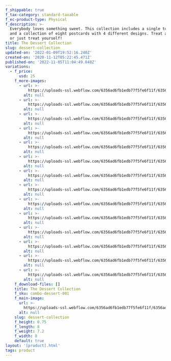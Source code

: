 ```yaml
---
f_shippable: true
f_tax-category: standard-taxable
f_ec-product-type: Physical
f_description: >-
  Everybody loves something sweet. This collection includes a single tote bag
  and a collection of eight postcards with 4 different designs. Treat a friend
  or just treat yourself!
title: The Dessert Collection
slug: dessert-collection
updated-on: '2022-01-09T19:52:16.240Z'
created-on: '2020-11-12T05:22:45.471Z'
published-on: '2022-11-05T11:04:49.048Z'
variations:
  - f_price:
      usd: 25
    f_more-images:
      - url: >-
          https://uploads-ssl.webflow.com/6356ad6fb1edb77f5fe6f11f/6356ad6fb1edb7fadfe6f9ee_Postcard%201.png
        alt: null
      - url: >-
          https://uploads-ssl.webflow.com/6356ad6fb1edb77f5fe6f11f/6356ad6fb1edb7a29ee6f9f0_Postcard%202.png
        alt: null
      - url: >-
          https://uploads-ssl.webflow.com/6356ad6fb1edb77f5fe6f11f/6356ad6fb1edb790e0e6f9ef_Postcard%203.png
        alt: null
      - url: >-
          https://uploads-ssl.webflow.com/6356ad6fb1edb77f5fe6f11f/6356ad6fb1edb78264e6f9f1_Postcard%204.png
        alt: null
      - url: >-
          https://uploads-ssl.webflow.com/6356ad6fb1edb77f5fe6f11f/6356ad6fb1edb7482de6f9e4_Artboard%205.png
        alt: null
      - url: >-
          https://uploads-ssl.webflow.com/6356ad6fb1edb77f5fe6f11f/6356ad6fb1edb76d42e6f9e5_Artboard%2010.png
        alt: null
      - url: >-
          https://uploads-ssl.webflow.com/6356ad6fb1edb77f5fe6f11f/6356ad6fb1edb700bee6f9e6_Artboard%207.png
        alt: null
      - url: >-
          https://uploads-ssl.webflow.com/6356ad6fb1edb77f5fe6f11f/6356ad6fb1edb752cde6f9e7_Artboard%208.png
        alt: null
      - url: >-
          https://uploads-ssl.webflow.com/6356ad6fb1edb77f5fe6f11f/6356ad6fb1edb7b002e6f9e8_Artboard%209.png
        alt: null
      - url: >-
          https://uploads-ssl.webflow.com/6356ad6fb1edb77f5fe6f11f/6356ad6fb1edb7b4f0e6f9e9_Artboard%2011.png
        alt: null
      - url: >-
          https://uploads-ssl.webflow.com/6356ad6fb1edb77f5fe6f11f/6356ad6fb1edb71a56e6f9ea_Artboard%2012.png
        alt: null
      - url: >-
          https://uploads-ssl.webflow.com/6356ad6fb1edb77f5fe6f11f/6356ad6fb1edb716aee6f9eb_Artboard%2013.png
        alt: null
      - url: >-
          https://uploads-ssl.webflow.com/6356ad6fb1edb77f5fe6f11f/6356ad6fb1edb726d9e6f9ec_Artboard%2014.png
        alt: null
      - url: >-
          https://uploads-ssl.webflow.com/6356ad6fb1edb77f5fe6f11f/6356ad6fb1edb780f4e6f9ed_Artboard%206.png
        alt: null
    f_download-files: []
    title: The Dessert Collection
    f_sku: combo-dessert-001
    f_main-image:
      url: >-
        https://uploads-ssl.webflow.com/6356ad6fb1edb77f5fe6f11f/6356ad6fb1edb71c00e6f9dd_IMG_6883b.jpeg
      alt: null
    slug: dessert-collection
    f_height: 0.75
    f_length: 8
    f_weight: 7.2
    f_width: 8
    default: true
layout: '[product].html'
tags: product
---
```



